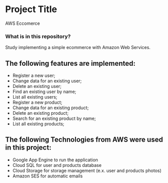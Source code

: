 # Project Title
AWS Eccomerce

### What is in this repository?
Study implementing a simple ecommerce with Amazon Web Services. 

## The following features are implemented:

* Register a new user;
* Change data for an existing user;
* Delete an existing user;
* Find an existing user by name;
* List all existing users;
* Register a new product;
* Change data for an existing product;
* Delete an existing product;
* Search for an existing product by name;
* List all existing products;


## The following Technologies from AWS were used in this project:

* Google App Engine to run the application
* Cloud SQL for user and products database
* Cloud Storage for storage management (e.x. user and products photos)
* Amazon SES for automatic emails
